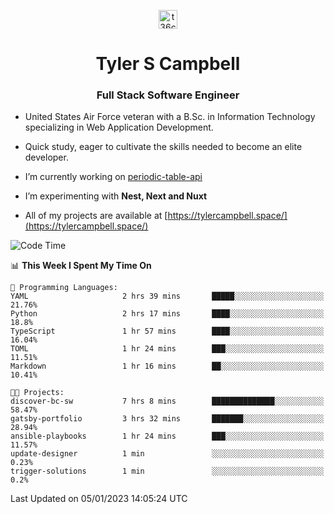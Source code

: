 <p align="center">
<a href="https://www.linkedin.com/in/t36campbell" target="blank"><img align="center" src="https://ik.imagekit.io/t36campbell/Portfolio/linkedin.png.original_m8bbGgPh6.png" alt="t36campbell" height="30" width="30" /></a>
</p>
<h1 align="center">Tyler S Campbell</h1>
<h3 align="center">Full Stack Software Engineer</h3>

* United States Air Force veteran with a B.Sc. in Information Technology specializing in Web Application Development. 

* Quick study, eager to cultivate the skills needed to become an elite developer.

* I’m currently working on [periodic-table-api](https://github.com/t36campbell/periodic-table-api)

* I’m experimenting with **Nest, Next and Nuxt**

* All of my projects are available at [https://tylercampbell.space/](https://tylercampbell.space/)

<!--START_SECTION:waka-->
![Code Time](http://img.shields.io/badge/Code%20Time-2%2C072%20hrs%2053%20mins-blue)

📊 **This Week I Spent My Time On** 

```text
💬 Programming Languages: 
YAML                     2 hrs 39 mins       █████░░░░░░░░░░░░░░░░░░░░   21.76% 
Python                   2 hrs 17 mins       ████░░░░░░░░░░░░░░░░░░░░░   18.8% 
TypeScript               1 hr 57 mins        ████░░░░░░░░░░░░░░░░░░░░░   16.04% 
TOML                     1 hr 24 mins        ███░░░░░░░░░░░░░░░░░░░░░░   11.51% 
Markdown                 1 hr 16 mins        ██░░░░░░░░░░░░░░░░░░░░░░░   10.41%

🐱‍💻 Projects: 
discover-bc-sw           7 hrs 8 mins        ██████████████░░░░░░░░░░░   58.47% 
gatsby-portfolio         3 hrs 32 mins       ███████░░░░░░░░░░░░░░░░░░   28.94% 
ansible-playbooks        1 hr 24 mins        ███░░░░░░░░░░░░░░░░░░░░░░   11.57% 
update-designer          1 min               ░░░░░░░░░░░░░░░░░░░░░░░░░   0.23% 
trigger-solutions        1 min               ░░░░░░░░░░░░░░░░░░░░░░░░░   0.2%

```


 Last Updated on 05/01/2023 14:05:24 UTC
<!--END_SECTION:waka-->
